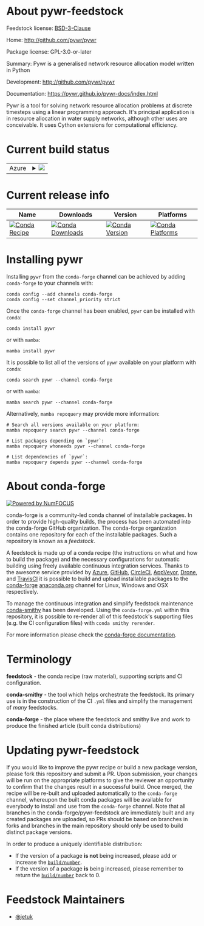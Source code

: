 About pywr-feedstock
====================

Feedstock license: [BSD-3-Clause](https://github.com/conda-forge/pywr-feedstock/blob/main/LICENSE.txt)

Home: http://github.com/pywr/pywr

Package license: GPL-3.0-or-later

Summary: Pywr is a generalised network resource allocation model written in Python

Development: http://github.com/pywr/pywr

Documentation: https://pywr.github.io/pywr-docs/index.html

Pywr is a tool for solving network resource allocation problems at
discrete timesteps using a linear programming approach. It's principal
application is in resource allocation in water supply networks, although
other uses are conceivable. It uses Cython extensions for computational
efficiency.


Current build status
====================


<table>
    
  <tr>
    <td>Azure</td>
    <td>
      <details>
        <summary>
          <a href="https://dev.azure.com/conda-forge/feedstock-builds/_build/latest?definitionId=6235&branchName=main">
            <img src="https://dev.azure.com/conda-forge/feedstock-builds/_apis/build/status/pywr-feedstock?branchName=main">
          </a>
        </summary>
        <table>
          <thead><tr><th>Variant</th><th>Status</th></tr></thead>
          <tbody><tr>
              <td>linux_64_python3.10.____cpython</td>
              <td>
                <a href="https://dev.azure.com/conda-forge/feedstock-builds/_build/latest?definitionId=6235&branchName=main">
                  <img src="https://dev.azure.com/conda-forge/feedstock-builds/_apis/build/status/pywr-feedstock?branchName=main&jobName=linux&configuration=linux%20linux_64_python3.10.____cpython" alt="variant">
                </a>
              </td>
            </tr><tr>
              <td>linux_64_python3.11.____cpython</td>
              <td>
                <a href="https://dev.azure.com/conda-forge/feedstock-builds/_build/latest?definitionId=6235&branchName=main">
                  <img src="https://dev.azure.com/conda-forge/feedstock-builds/_apis/build/status/pywr-feedstock?branchName=main&jobName=linux&configuration=linux%20linux_64_python3.11.____cpython" alt="variant">
                </a>
              </td>
            </tr><tr>
              <td>linux_64_python3.12.____cpython</td>
              <td>
                <a href="https://dev.azure.com/conda-forge/feedstock-builds/_build/latest?definitionId=6235&branchName=main">
                  <img src="https://dev.azure.com/conda-forge/feedstock-builds/_apis/build/status/pywr-feedstock?branchName=main&jobName=linux&configuration=linux%20linux_64_python3.12.____cpython" alt="variant">
                </a>
              </td>
            </tr><tr>
              <td>linux_64_python3.13.____cp313</td>
              <td>
                <a href="https://dev.azure.com/conda-forge/feedstock-builds/_build/latest?definitionId=6235&branchName=main">
                  <img src="https://dev.azure.com/conda-forge/feedstock-builds/_apis/build/status/pywr-feedstock?branchName=main&jobName=linux&configuration=linux%20linux_64_python3.13.____cp313" alt="variant">
                </a>
              </td>
            </tr><tr>
              <td>osx_64_python3.10.____cpython</td>
              <td>
                <a href="https://dev.azure.com/conda-forge/feedstock-builds/_build/latest?definitionId=6235&branchName=main">
                  <img src="https://dev.azure.com/conda-forge/feedstock-builds/_apis/build/status/pywr-feedstock?branchName=main&jobName=osx&configuration=osx%20osx_64_python3.10.____cpython" alt="variant">
                </a>
              </td>
            </tr><tr>
              <td>osx_64_python3.11.____cpython</td>
              <td>
                <a href="https://dev.azure.com/conda-forge/feedstock-builds/_build/latest?definitionId=6235&branchName=main">
                  <img src="https://dev.azure.com/conda-forge/feedstock-builds/_apis/build/status/pywr-feedstock?branchName=main&jobName=osx&configuration=osx%20osx_64_python3.11.____cpython" alt="variant">
                </a>
              </td>
            </tr><tr>
              <td>osx_64_python3.12.____cpython</td>
              <td>
                <a href="https://dev.azure.com/conda-forge/feedstock-builds/_build/latest?definitionId=6235&branchName=main">
                  <img src="https://dev.azure.com/conda-forge/feedstock-builds/_apis/build/status/pywr-feedstock?branchName=main&jobName=osx&configuration=osx%20osx_64_python3.12.____cpython" alt="variant">
                </a>
              </td>
            </tr><tr>
              <td>osx_64_python3.13.____cp313</td>
              <td>
                <a href="https://dev.azure.com/conda-forge/feedstock-builds/_build/latest?definitionId=6235&branchName=main">
                  <img src="https://dev.azure.com/conda-forge/feedstock-builds/_apis/build/status/pywr-feedstock?branchName=main&jobName=osx&configuration=osx%20osx_64_python3.13.____cp313" alt="variant">
                </a>
              </td>
            </tr><tr>
              <td>win_64_python3.10.____cpython</td>
              <td>
                <a href="https://dev.azure.com/conda-forge/feedstock-builds/_build/latest?definitionId=6235&branchName=main">
                  <img src="https://dev.azure.com/conda-forge/feedstock-builds/_apis/build/status/pywr-feedstock?branchName=main&jobName=win&configuration=win%20win_64_python3.10.____cpython" alt="variant">
                </a>
              </td>
            </tr><tr>
              <td>win_64_python3.11.____cpython</td>
              <td>
                <a href="https://dev.azure.com/conda-forge/feedstock-builds/_build/latest?definitionId=6235&branchName=main">
                  <img src="https://dev.azure.com/conda-forge/feedstock-builds/_apis/build/status/pywr-feedstock?branchName=main&jobName=win&configuration=win%20win_64_python3.11.____cpython" alt="variant">
                </a>
              </td>
            </tr><tr>
              <td>win_64_python3.12.____cpython</td>
              <td>
                <a href="https://dev.azure.com/conda-forge/feedstock-builds/_build/latest?definitionId=6235&branchName=main">
                  <img src="https://dev.azure.com/conda-forge/feedstock-builds/_apis/build/status/pywr-feedstock?branchName=main&jobName=win&configuration=win%20win_64_python3.12.____cpython" alt="variant">
                </a>
              </td>
            </tr><tr>
              <td>win_64_python3.13.____cp313</td>
              <td>
                <a href="https://dev.azure.com/conda-forge/feedstock-builds/_build/latest?definitionId=6235&branchName=main">
                  <img src="https://dev.azure.com/conda-forge/feedstock-builds/_apis/build/status/pywr-feedstock?branchName=main&jobName=win&configuration=win%20win_64_python3.13.____cp313" alt="variant">
                </a>
              </td>
            </tr>
          </tbody>
        </table>
      </details>
    </td>
  </tr>
</table>

Current release info
====================

| Name | Downloads | Version | Platforms |
| --- | --- | --- | --- |
| [![Conda Recipe](https://img.shields.io/badge/recipe-pywr-green.svg)](https://anaconda.org/conda-forge/pywr) | [![Conda Downloads](https://img.shields.io/conda/dn/conda-forge/pywr.svg)](https://anaconda.org/conda-forge/pywr) | [![Conda Version](https://img.shields.io/conda/vn/conda-forge/pywr.svg)](https://anaconda.org/conda-forge/pywr) | [![Conda Platforms](https://img.shields.io/conda/pn/conda-forge/pywr.svg)](https://anaconda.org/conda-forge/pywr) |

Installing pywr
===============

Installing `pywr` from the `conda-forge` channel can be achieved by adding `conda-forge` to your channels with:

```
conda config --add channels conda-forge
conda config --set channel_priority strict
```

Once the `conda-forge` channel has been enabled, `pywr` can be installed with `conda`:

```
conda install pywr
```

or with `mamba`:

```
mamba install pywr
```

It is possible to list all of the versions of `pywr` available on your platform with `conda`:

```
conda search pywr --channel conda-forge
```

or with `mamba`:

```
mamba search pywr --channel conda-forge
```

Alternatively, `mamba repoquery` may provide more information:

```
# Search all versions available on your platform:
mamba repoquery search pywr --channel conda-forge

# List packages depending on `pywr`:
mamba repoquery whoneeds pywr --channel conda-forge

# List dependencies of `pywr`:
mamba repoquery depends pywr --channel conda-forge
```


About conda-forge
=================

[![Powered by
NumFOCUS](https://img.shields.io/badge/powered%20by-NumFOCUS-orange.svg?style=flat&colorA=E1523D&colorB=007D8A)](https://numfocus.org)

conda-forge is a community-led conda channel of installable packages.
In order to provide high-quality builds, the process has been automated into the
conda-forge GitHub organization. The conda-forge organization contains one repository
for each of the installable packages. Such a repository is known as a *feedstock*.

A feedstock is made up of a conda recipe (the instructions on what and how to build
the package) and the necessary configurations for automatic building using freely
available continuous integration services. Thanks to the awesome service provided by
[Azure](https://azure.microsoft.com/en-us/services/devops/), [GitHub](https://github.com/),
[CircleCI](https://circleci.com/), [AppVeyor](https://www.appveyor.com/),
[Drone](https://cloud.drone.io/welcome), and [TravisCI](https://travis-ci.com/)
it is possible to build and upload installable packages to the
[conda-forge](https://anaconda.org/conda-forge) [anaconda.org](https://anaconda.org/)
channel for Linux, Windows and OSX respectively.

To manage the continuous integration and simplify feedstock maintenance
[conda-smithy](https://github.com/conda-forge/conda-smithy) has been developed.
Using the ``conda-forge.yml`` within this repository, it is possible to re-render all of
this feedstock's supporting files (e.g. the CI configuration files) with ``conda smithy rerender``.

For more information please check the [conda-forge documentation](https://conda-forge.org/docs/).

Terminology
===========

**feedstock** - the conda recipe (raw material), supporting scripts and CI configuration.

**conda-smithy** - the tool which helps orchestrate the feedstock.
                   Its primary use is in the construction of the CI ``.yml`` files
                   and simplify the management of *many* feedstocks.

**conda-forge** - the place where the feedstock and smithy live and work to
                  produce the finished article (built conda distributions)


Updating pywr-feedstock
=======================

If you would like to improve the pywr recipe or build a new
package version, please fork this repository and submit a PR. Upon submission,
your changes will be run on the appropriate platforms to give the reviewer an
opportunity to confirm that the changes result in a successful build. Once
merged, the recipe will be re-built and uploaded automatically to the
`conda-forge` channel, whereupon the built conda packages will be available for
everybody to install and use from the `conda-forge` channel.
Note that all branches in the conda-forge/pywr-feedstock are
immediately built and any created packages are uploaded, so PRs should be based
on branches in forks and branches in the main repository should only be used to
build distinct package versions.

In order to produce a uniquely identifiable distribution:
 * If the version of a package **is not** being increased, please add or increase
   the [``build/number``](https://docs.conda.io/projects/conda-build/en/latest/resources/define-metadata.html#build-number-and-string).
 * If the version of a package **is** being increased, please remember to return
   the [``build/number``](https://docs.conda.io/projects/conda-build/en/latest/resources/define-metadata.html#build-number-and-string)
   back to 0.

Feedstock Maintainers
=====================

* [@jetuk](https://github.com/jetuk/)

